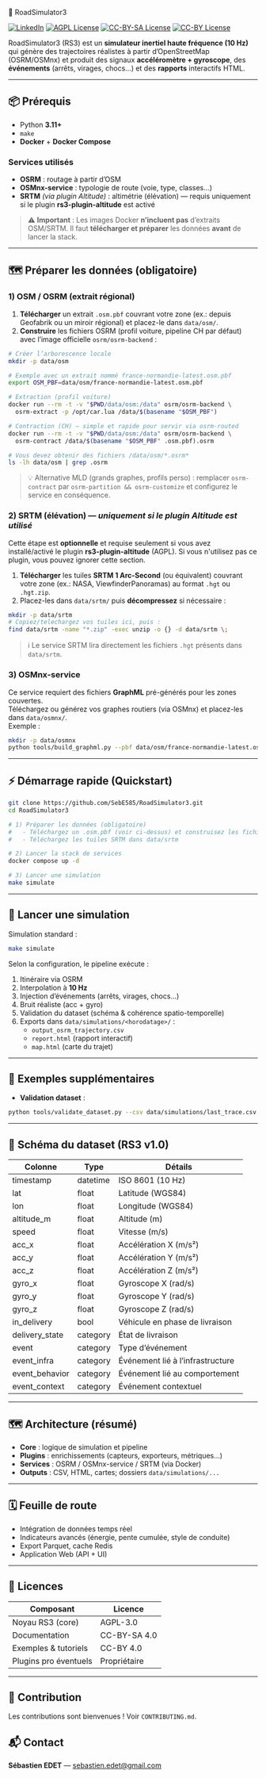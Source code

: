 🚗 RoadSimulator3

[![LinkedIn](https://img.shields.io/badge/LinkedIn-Sebastien_Edet-blue)](https://www.linkedin.com/in/sebastienedet/)
[![AGPL License](https://img.shields.io/badge/License-AGPL-blue.svg)](https://www.gnu.org/licenses/agpl-3.0)
[![CC-BY-SA License](https://img.shields.io/badge/License-CC--BY--SA-green.svg)](https://creativecommons.org/licenses/by-sa/4.0/)
[![CC-BY License](https://img.shields.io/badge/License-CC--BY-green.svg)](https://creativecommons.org/licenses/by/4.0/)

RoadSimulator3 (RS3) est un **simulateur inertiel haute fréquence (10 Hz)** qui génère des trajectoires réalistes à partir d’OpenStreetMap (OSRM/OSMnx) et produit des signaux **accéléromètre + gyroscope**, des **événements** (arrêts, virages, chocs…) et des **rapports** interactifs HTML.

---

## 📦 Prérequis

- Python **3.11+**
- `make`
- **Docker** + **Docker Compose**

### Services utilisés
- **OSRM** : routage à partir d’OSM
- **OSMnx-service** : typologie de route (voie, type, classes…)
- **SRTM** *(via plugin Altitude)* : altimétrie (élévation) — requis uniquement si le plugin **rs3-plugin-altitude** est activé

> ⚠️ **Important** : Les images Docker **n’incluent pas** d’extraits OSM/SRTM. Il faut **télécharger et préparer** les données **avant** de lancer la stack.

---

## 🗺️ Préparer les données (obligatoire)

### 1) OSM / OSRM (extrait régional)

1. **Télécharger** un extrait `.osm.pbf` couvrant votre zone (ex.: depuis Geofabrik ou un miroir régional) et placez-le dans `data/osm/`.
2. **Construire** les fichiers OSRM (profil voiture, pipeline CH par défaut) avec l’image officielle `osrm/osrm-backend` :

```bash
# Créer l’arborescence locale
mkdir -p data/osm

# Exemple avec un extrait nommé france-normandie-latest.osm.pbf
export OSM_PBF=data/osm/france-normandie-latest.osm.pbf

# Extraction (profil voiture)
docker run --rm -t -v "$PWD/data/osm:/data" osrm/osrm-backend \
  osrm-extract -p /opt/car.lua /data/$(basename "$OSM_PBF")

# Contraction (CH) — simple et rapide pour servir via osrm-routed
docker run --rm -t -v "$PWD/data/osm:/data" osrm/osrm-backend \
  osrm-contract /data/$(basename "$OSM_PBF" .osm.pbf).osrm

# Vous devez obtenir des fichiers /data/osm/*.osrm*
ls -lh data/osm | grep .osrm
```

> 💡 Alternative MLD (grands graphes, profils perso) : remplacer `osrm-contract` par `osrm-partition && osrm-customize` et configurez le service en conséquence.

### 2) SRTM (élévation) — *uniquement si le plugin Altitude est utilisé*

Cette étape est **optionnelle** et requise seulement si vous avez installé/activé le plugin **rs3-plugin-altitude** (AGPL). Si vous n'utilisez pas ce plugin, vous pouvez ignorer cette section.

1. **Télécharger** les tuiles **SRTM 1 Arc-Second** (ou équivalent) couvrant votre zone (ex.: NASA, ViewfinderPanoramas) au format `.hgt` ou `.hgt.zip`.
2. Placez-les dans `data/srtm/` puis **décompressez** si nécessaire :

```bash
mkdir -p data/srtm
# Copiez/telechargez vos tuiles ici, puis :
find data/srtm -name "*.zip" -exec unzip -o {} -d data/srtm \;
```

> ℹ️ Le service SRTM lira directement les fichiers `.hgt` présents dans `data/srtm`.

### 3) OSMnx-service

Ce service requiert des fichiers **GraphML** pré-générés pour les zones couvertes.  
Téléchargez ou générez vos graphes routiers (via OSMnx) et placez-les dans `data/osmnx/`.  
Exemple :
```bash
mkdir -p data/osmnx
python tools/build_graphml.py --pbf data/osm/france-normandie-latest.osm.pbf --out data/osmnx/normandie.graphml
```

---

## ⚡ Démarrage rapide (Quickstart)

```bash
git clone https://github.com/SebE585/RoadSimulator3.git
cd RoadSimulator3

# 1) Préparer les données (obligatoire)
#   - Téléchargez un .osm.pbf (voir ci-dessus) et construisez les fichiers .osrm
#   - Téléchargez les tuiles SRTM dans data/srtm

# 2) Lancer la stack de services
docker compose up -d

# 3) Lancer une simulation
make simulate
```

---

## 🚀 Lancer une simulation

Simulation standard :

```bash
make simulate
```

Selon la configuration, le pipeline exécute :
1. Itinéraire via OSRM
2. Interpolation à **10 Hz**
3. Injection d’événements (arrêts, virages, chocs…)
4. Bruit réaliste (acc + gyro)
5. Validation du dataset (schéma & cohérence spatio-temporelle)
6. Exports dans `data/simulations/<horodatage>/` :
   - `output_osrm_trajectory.csv`
   - `report.html` (rapport interactif)
   - `map.html` (carte du trajet)

---

## 🧪 Exemples supplémentaires

- **Validation dataset** :

```bash
python tools/validate_dataset.py --csv data/simulations/last_trace.csv --strict-order
```

---

## 📑 Schéma du dataset (RS3 v1.0)

| Colonne         | Type      | Détails                                 |
|-----------------|-----------|-----------------------------------------|
| timestamp       | datetime  | ISO 8601 (10 Hz)                        |
| lat             | float     | Latitude (WGS84)                        |
| lon             | float     | Longitude (WGS84)                       |
| altitude_m      | float     | Altitude (m)                            |
| speed           | float     | Vitesse (m/s)                           |
| acc_x           | float     | Accélération X (m/s²)                   |
| acc_y           | float     | Accélération Y (m/s²)                   |
| acc_z           | float     | Accélération Z (m/s²)                   |
| gyro_x          | float     | Gyroscope X (rad/s)                     |
| gyro_y          | float     | Gyroscope Y (rad/s)                     |
| gyro_z          | float     | Gyroscope Z (rad/s)                     |
| in_delivery     | bool      | Véhicule en phase de livraison          |
| delivery_state  | category  | État de livraison                       |
| event           | category  | Type d’événement                        |
| event_infra     | category  | Événement lié à l’infrastructure        |
| event_behavior  | category  | Événement lié au comportement           |
| event_context   | category  | Événement contextuel                     |

---

## 🗺️ Architecture (résumé)

- **Core** : logique de simulation et pipeline
- **Plugins** : enrichissements (capteurs, exporteurs, métriques…)
- **Services** : OSRM / OSMnx-service / SRTM (via Docker)
- **Outputs** : CSV, HTML, cartes; dossiers `data/simulations/...`

---

## 🗓️ Feuille de route

- Intégration de données temps réel
- Indicateurs avancés (énergie, pente cumulée, style de conduite)
- Export Parquet, cache Redis
- Application Web (API + UI) 

---

## 🔐 Licences

| Composant              | Licence       |
|------------------------|---------------|
| Noyau RS3 (core)       | AGPL-3.0      |
| Documentation          | CC-BY-SA 4.0  |
| Exemples & tutoriels   | CC-BY 4.0     |
| Plugins pro éventuels  | Propriétaire  |

---

## 🤝 Contribution

Les contributions sont bienvenues ! Voir `CONTRIBUTING.md`.

## 📬 Contact

**Sébastien EDET** — sebastien.edet@gmail.com
